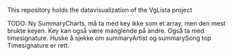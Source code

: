 This repository holds the datavisualization of the VgLista project


TODO:
Ny SummaryCharts, må ta med key ikke som et array, men den mest brukte keyen. Key kan også være manglende på andre.
Også ta med timesignature.
Huske å sjekke om summaryArtist og summarySong top Timesignature er rett.
